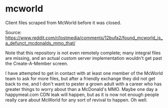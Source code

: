 # mcworld
Client files scraped from McWorld before it was closed.

Source: https://www.reddit.com/r/lostmedia/comments/12bufa2/found_mcworld_is_a_defunct_mcdonalds_mmo_that/

Note that this repository is not even remotely complete; many integral files are missing, and an actual custom server implementation wouldn't get past the Create-A-Member screen.

I have attempted to get in contact with at least one member of the McWorld team to ask for more files, but after a friendly exchange they did not get back to me, and I don't want to pester a grown adult with a career who has greater things to worry about than a McDonald's MMO. Maybe one day a happymeal.com CDN leak will happen, but as it is now not enough people really care about McWorld for any sort of revival to happen. Oh well.
